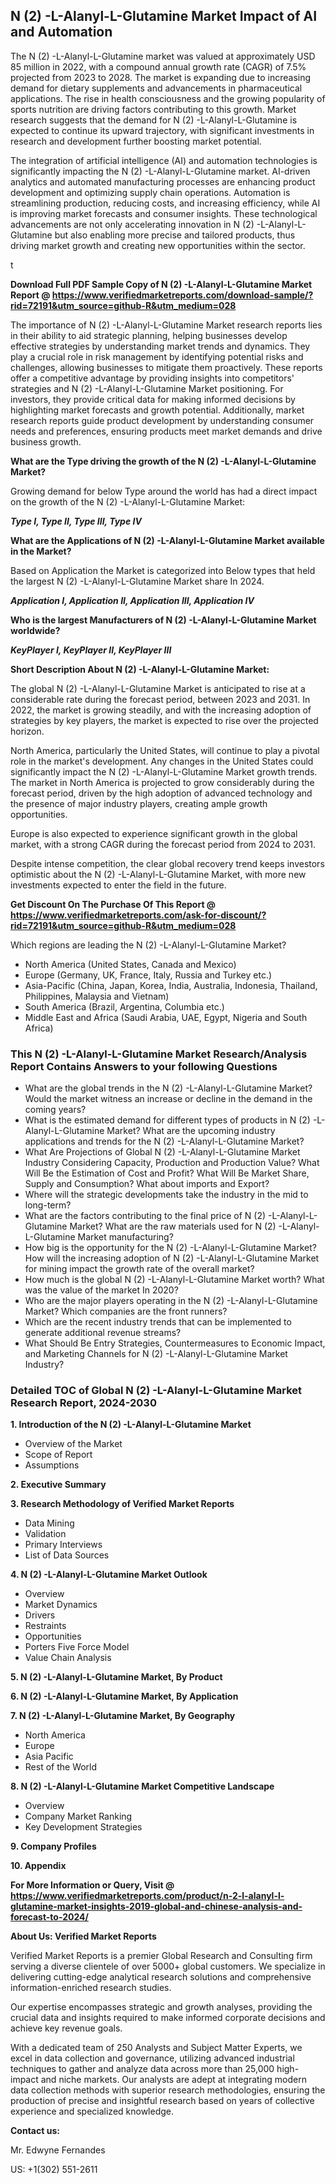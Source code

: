 <h2>N (2) -L-Alanyl-L-Glutamine Market Impact of AI and Automation</h2><p>The N (2) -L-Alanyl-L-Glutamine market was valued at approximately USD 85 million in 2022, with a compound annual growth rate (CAGR) of 7.5% projected from 2023 to 2028. The market is expanding due to increasing demand for dietary supplements and advancements in pharmaceutical applications. The rise in health consciousness and the growing popularity of sports nutrition are driving factors contributing to this growth. Market research suggests that the demand for N (2) -L-Alanyl-L-Glutamine is expected to continue its upward trajectory, with significant investments in research and development further boosting market potential.</p><p>The integration of artificial intelligence (AI) and automation technologies is significantly impacting the N (2) -L-Alanyl-L-Glutamine market. AI-driven analytics and automated manufacturing processes are enhancing product development and optimizing supply chain operations. Automation is streamlining production, reducing costs, and increasing efficiency, while AI is improving market forecasts and consumer insights. These technological advancements are not only accelerating innovation in N (2) -L-Alanyl-L-Glutamine but also enabling more precise and tailored products, thus driving market growth and creating new opportunities within the sector.</p>t</p><p id="" class=""><strong>Download Full PDF Sample Copy of N (2) -L-Alanyl-L-Glutamine Market Report @ <a href="https://www.verifiedmarketreports.com/download-sample/?rid=72191&utm_source=github-R&utm_medium=028" target="_blank">https://www.verifiedmarketreports.com/download-sample/?rid=72191&utm_source=github-R&utm_medium=028</a></strong></p><p>The importance of&nbsp;N (2) -L-Alanyl-L-Glutamine Market research reports lies in their ability to aid strategic planning, helping businesses develop effective strategies by understanding market trends and dynamics. They play a crucial role in risk management by identifying potential risks and challenges, allowing businesses to mitigate them proactively. These reports offer a competitive advantage by providing insights into competitors' strategies and N (2) -L-Alanyl-L-Glutamine Market positioning. For investors, they provide critical data for making informed decisions by highlighting market forecasts and growth potential. Additionally, market research reports guide product development by understanding consumer needs and preferences, ensuring products meet market demands and drive business growth.</p><p><strong>What are the&nbsp;Type driving the growth of the N (2) -L-Alanyl-L-Glutamine Market?</strong></p><p id="" class="">Growing demand for below Type around the world has had a direct impact on the growth of the N (2) -L-Alanyl-L-Glutamine Market:</p><em><strong>Type I, Type II, Type III, Type IV</strong></em></p><strong>What are the&nbsp;Applications&nbsp;of N (2) -L-Alanyl-L-Glutamine Market available in the Market?</strong></p><p id="" class="">Based on Application the Market is categorized into Below types that held the largest N (2) -L-Alanyl-L-Glutamine Market share In 2024.</p><em><strong>Application I, Application II, Application III, Application IV</strong></em></p><strong>Who is the largest Manufacturers of N (2) -L-Alanyl-L-Glutamine Market worldwide?</strong></p><p><em><strong>KeyPlayer I, KeyPlayer II, KeyPlayer III</strong></em></p><p id="" class=""><strong>Short Description About N (2) -L-Alanyl-L-Glutamine Market:</strong></p><p>The global N (2) -L-Alanyl-L-Glutamine Market is anticipated to rise at a considerable rate during the forecast period, between 2023 and 2031. In 2022, the market is growing steadily, and with the increasing adoption of strategies by key players, the market is expected to rise over the projected horizon.</p><p>North America, particularly the United States, will continue to play a pivotal role in the market's development. Any changes in the United States could significantly impact the N (2) -L-Alanyl-L-Glutamine Market growth trends. The market in North America is projected to grow considerably during the forecast period, driven by the high adoption of advanced technology and the presence of major industry players, creating ample growth opportunities.</p><p>Europe is also expected to experience significant growth in the global market, with a strong CAGR during the forecast period from 2024 to 2031.</p><p>Despite intense competition, the clear global recovery trend keeps investors optimistic about the N (2) -L-Alanyl-L-Glutamine Market, with more new investments expected to enter the field in the future.</p><p id="" class=""><strong>Get Discount On The Purchase Of This Report @ <a href="https://www.verifiedmarketreports.com/ask-for-discount/?rid=72191&utm_source=github-R&utm_medium=028" target="_blank">https://www.verifiedmarketreports.com/ask-for-discount/?rid=72191&utm_source=github-R&utm_medium=028</a></strong></p>Which regions are leading the N (2) -L-Alanyl-L-Glutamine Market?</p><ul><li>North America (United States, Canada and Mexico)</li><li>Europe (Germany, UK, France, Italy, Russia and Turkey etc.)</li><li>Asia-Pacific (China, Japan, Korea, India, Australia, Indonesia, Thailand, Philippines, Malaysia and Vietnam)</li><li>South America (Brazil, Argentina, Columbia etc.)</li><li>Middle East and Africa (Saudi Arabia, UAE, Egypt, Nigeria and South Africa)</li></ul><h3 id="" class="">This N (2) -L-Alanyl-L-Glutamine Market Research/Analysis Report Contains Answers to your following Questions</h3><ul><li>What are the global trends in the N (2) -L-Alanyl-L-Glutamine Market? Would the market witness an increase or decline in the demand in the coming years?</li><li>What is the estimated demand for different types of products in N (2) -L-Alanyl-L-Glutamine Market? What are the upcoming industry applications and trends for the N (2) -L-Alanyl-L-Glutamine Market?</li><li>What Are Projections of Global N (2) -L-Alanyl-L-Glutamine Market Industry Considering Capacity, Production and Production Value? What Will Be the Estimation of Cost and Profit? What Will Be Market Share, Supply and Consumption? What about imports and Export?</li><li>Where will the strategic developments take the industry in the mid to long-term?</li><li>What are the factors contributing to the final price of N (2) -L-Alanyl-L-Glutamine Market? What are the raw materials used for N (2) -L-Alanyl-L-Glutamine Market manufacturing?</li><li>How big is the opportunity for the N (2) -L-Alanyl-L-Glutamine Market? How will the increasing adoption of N (2) -L-Alanyl-L-Glutamine Market for mining impact the growth rate of the overall market?</li><li>How much is the global N (2) -L-Alanyl-L-Glutamine Market worth? What was the value of the market In 2020?</li><li>Who are the major players operating in the N (2) -L-Alanyl-L-Glutamine Market? Which companies are the front runners?</li><li>Which are the recent industry trends that can be implemented to generate additional revenue streams?</li><li>What Should Be Entry Strategies, Countermeasures to Economic Impact, and Marketing Channels for N (2) -L-Alanyl-L-Glutamine Market Industry?</li></ul><h3 id="" class="">Detailed TOC of Global N (2) -L-Alanyl-L-Glutamine Market Research Report, 2024-2030</h3><p id="" class=""><strong>1. Introduction of the N (2) -L-Alanyl-L-Glutamine Market</strong></p><ul><li>Overview of the Market</li><li>Scope of Report</li><li>Assumptions</li></ul><p id="" class=""><strong>2. Executive Summary</strong></p><p id="" class=""><strong>3. Research Methodology of Verified Market Reports</strong></p><ul><li>Data Mining</li><li>Validation</li><li>Primary Interviews</li><li>List of Data Sources</li></ul><p id="" class=""><strong>4. N (2) -L-Alanyl-L-Glutamine Market Outlook</strong></p><ul><li>Overview</li><li>Market Dynamics</li><li>Drivers</li><li>Restraints</li><li>Opportunities</li><li>Porters Five Force Model</li><li>Value Chain Analysis</li></ul><p id="" class=""><strong>5. N (2) -L-Alanyl-L-Glutamine Market, By Product</strong></p><p id="" class=""><strong>6. N (2) -L-Alanyl-L-Glutamine Market, By Application</strong></p><p id="" class=""><strong>7. N (2) -L-Alanyl-L-Glutamine Market, By Geography</strong></p><ul><li>North America</li><li>Europe</li><li>Asia Pacific</li><li>Rest of the World</li></ul><p id="" class=""><strong>8. N (2) -L-Alanyl-L-Glutamine Market Competitive Landscape</strong></p><ul><li>Overview</li><li>Company Market Ranking</li><li>Key Development Strategies</li></ul><p id="" class=""><strong>9. Company Profiles</strong></p><p id="" class=""><strong>10. Appendix</strong></p><p id="" class=""><strong>For More Information or Query, Visit @ <a href="https://www.verifiedmarketreports.com/product/n-2-l-alanyl-l-glutamine-market-insights-2019-global-and-chinese-analysis-and-forecast-to-2024/" target="_blank">https://www.verifiedmarketreports.com/product/n-2-l-alanyl-l-glutamine-market-insights-2019-global-and-chinese-analysis-and-forecast-to-2024/</a></strong></p><p id="" class=""><strong>About Us: Verified Market Reports</strong></p><p id="" class="">Verified Market Reports is a premier Global Research and Consulting firm serving a diverse clientele of over 5000+ global customers. We specialize in delivering cutting-edge analytical research solutions and comprehensive information-enriched research studies.</p><p id="" class="">Our expertise encompasses strategic and growth analyses, providing the crucial data and insights required to make informed corporate decisions and achieve key revenue goals.</p><p id="" class="">With a dedicated team of 250 Analysts and Subject Matter Experts, we excel in data collection and governance, utilizing advanced industrial techniques to gather and analyze data across more than 25,000 high-impact and niche markets. Our analysts are adept at integrating modern data collection methods with superior research methodologies, ensuring the production of precise and insightful research based on years of collective experience and specialized knowledge.</p><p id="" class=""><strong>Contact us:</strong></p><p id="" class="">Mr. Edwyne Fernandes</p><p id="" class="">US: +1(302) 551-2611</p>